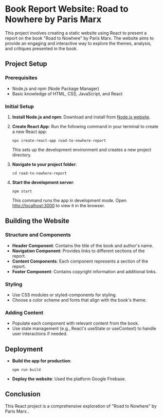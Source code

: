 
# Book Report Website: Road to Nowhere by Paris Marx

This project involves creating a static website using React to present a report on the book "Road to Nowhere" by Paris Marx. The website aims to provide an engaging and interactive way to explore the themes, analysis, and critiques presented in the book.

## Project Setup

### Prerequisites

- Node.js and npm (Node Package Manager)
- Basic knowledge of HTML, CSS, JavaScript, and React

### Initial Setup

1. **Install Node.js and npm**: Download and install from [Node.js website](https://nodejs.org/).

2. **Create React App**: Run the following command in your terminal to create a new React app:
   ```
   npx create-react-app road-to-nowhere-report
   ```
   This sets up the development environment and creates a new project directory.

3. **Navigate to your project folder**:
   ```
   cd road-to-nowhere-report
   ```

4. **Start the development server**:
   ```
   npm start
   ```
   This command runs the app in development mode. Open [http://localhost:3000](http://localhost:3000) to view it in the browser.

## Building the Website

### Structure and Components

- **Header Component**: Contains the title of the book and author's name.
- **Navigation Component**: Provides links to different sections of the report.
- **Content Components**: Each component represents a section of the report.
- **Footer Component**: Contains copyright information and additional links.

### Styling

- Use CSS modules or styled-components for styling.
- Choose a color scheme and fonts that align with the book's theme.

### Adding Content

- Populate each component with relevant content from the book.
- Use state management (e.g., React's useState or useContext) to handle user interactions if needed.

## Deployment

- **Build the app for production**:
  ```
  npm run build
  ```
- **Deploy the website**: Used the platform Google Firebase.

## Conclusion

This React project is a comprehensive exploration of "Road to Nowhere" by Paris Marx..
